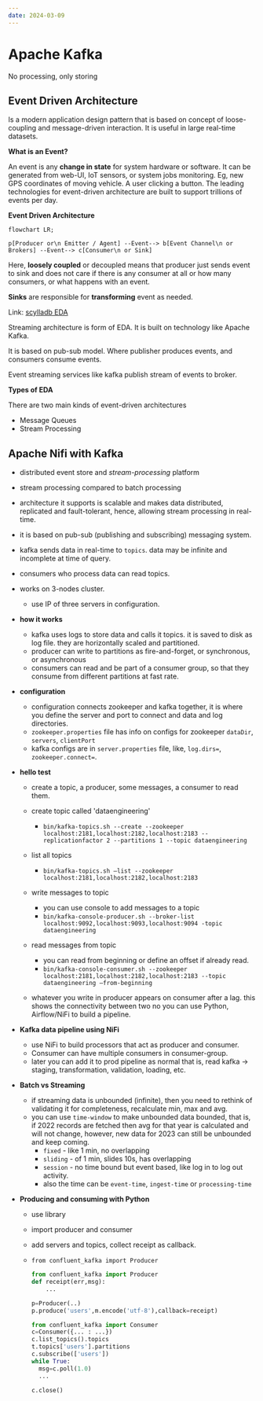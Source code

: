 ```yaml
---
date: 2024-03-09
---
```


# Apache Kafka

No processing, only storing


## Event Driven Architecture

Is a modern application design pattern that is based on concept of loose-coupling and message-driven interaction. It is useful in large real-time datasets.

**What is an Event?**

An event is any **change in state** for system hardware or software. It can be generated from web-UI, IoT sensors, or system jobs monitoring. Eg, new GPS coordinates of moving vehicle. A user clicking a button. The leading technologies for event-driven architecture are built to support trillions of events per day.

**Event Driven Architecture**

```mermaid
flowchart LR;

p[Producer or\n Emitter / Agent] --Event--> b[Event Channel\n or Brokers] --Event--> c[Consumer\n or Sink]

```

Here, **loosely coupled** or decoupled means that producer just sends event to sink and does not care if there is any consumer at all or how many consumers, or what happens with an event.

**Sinks** are responsible for **transforming** event as needed.

Link: [scylladb EDA](https://www.scylladb.com/glossary/event-driven-architecture/)

Streaming architecture is form of EDA. It is built on technology like Apache Kafka.

It is based on pub-sub model. Where publisher produces events, and consumers consume events.

Event streaming services like kafka publish stream of events to broker.

**Types of EDA**

There are two main kinds of event-driven architectures

- Message Queues
- Stream Processing

## Apache Nifi with Kafka


- distributed event store and _stream-processing_ platform
- stream processing compared to batch processing
- architecture it supports is scalable and makes data distributed, replicated and fault-tolerant, hence, allowing stream processing in real-time.
- it is based on pub-sub (publishing and subscribing) messaging system.
- kafka sends data in real-time to `topics`. data may be infinite and incomplete at time of query.
- consumers who process data can read topics.
- works on 3-nodes cluster.
  - use IP of three servers in configuration.

- **how it works**
  - kafka uses logs to store data and calls it topics. it is saved to disk as log file. they are horizontally scaled and partitioned.
  - producer can write to partitions as fire-and-forget, or synchronous, or asynchronous
  - consumers can read and be part of a consumer group, so that they consume from different partitions at fast rate.

- **configuration**
  - configuration connects zookeeper and kafka together, it is where you define the server and port to connect and data and log directories.
  - `zookeeper.properties` file has info on configs for zookeeper `dataDir`, `servers`, `clientPort`
  - kafka configs are in `server.properties` file, like, `log.dirs=`, `zookeeper.connect=`.

- **hello test**
  - create a topic, a producer, some messages, a consumer to read them.

  - create topic called 'dataengineering'
    - `bin/kafka-topics.sh --create --zookeeper localhost:2181,localhost:2182,localhost:2183 --replicationfactor 2 --partitions 1 --topic dataengineering`

  - list all topics
    - `bin/kafka-topics.sh –list --zookeeper localhost:2181,localhost:2182,localhost:2183`

  - write messages to topic
    - you can use console to add messages to a topic
    - `bin/kafka-console-producer.sh --broker-list localhost:9092,localhost:9093,localhost:9094 -topic dataengineering`

  - read messages from topic
    - you can read from beginning or define an offset if already read.
    - `bin/kafka-console-consumer.sh --zookeeper localhost:2181,localhost:2182,localhost:2183 --topic dataengineering –from-beginning`

  - whatever you write in producer appears on consumer after a lag. this shows the connectivity between two no you can use Python, Airflow/NiFi to build a pipeline.

- **Kafka data pipeline using NiFi**
  - use NiFi to build processors that act as producer and consumer.
  - Consumer can have multiple consumers in consumer-group.
  - later you can add it to prod pipeline as normal that is, read kafka -> staging, transformation, validation, loading, etc.

- **Batch vs Streaming**
  - if streaming data is unbounded (infinite), then you need to rethink of validating it for completeness, recalculate min, max and avg.
  - you can use `time-window` to make unbounded data bounded, that is, if 2022 records are fetched then avg for that year is calculated and will not change, however, new data for 2023 can still be unbounded and keep coming.
    - `fixed` - like 1 min, no overlapping
    - `sliding` - of 1 min, slides 10s, has overlapping
    - `session` - no time bound but event based, like log in to log out activity.
    - also the time can be `event-time`, `ingest-time` or `processing-time`

- **Producing and consuming with Python**
  - use library
  - import producer and consumer
  - add servers and topics, collect receipt as callback.
  - `from confluent_kafka import Producer`

    ```python
    from confluent_kafka import Producer
    def receipt(err,msg):
        ...

    p=Producer(..)
    p.produce('users',m.encode('utf-8'),callback=receipt)

    from confluent_kafka import Consumer
    c=Consumer({... : ...})
    c.list_topics().topics
    t.topics['users'].partitions
    c.subscribe(['users'])
    while True:
      msg=c.poll(1.0)
      ...

    c.close()

    ```

